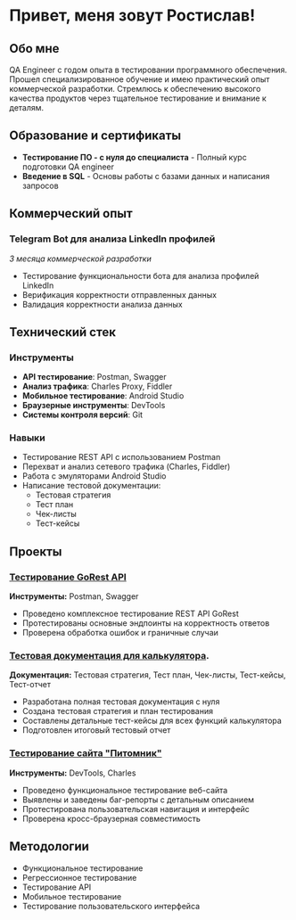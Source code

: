 # Привет, меня зовут Ростислав!

## Обо мне

QA Engineer с годом опыта в тестировании программного обеспечения. Прошел специализированное обучение и имею практический опыт коммерческой разработки. Стремлюсь к обеспечению высокого качества продуктов через тщательное тестирование и внимание к деталям.

## Образование и сертификаты

- **Тестирование ПО - с нуля до специалиста** - Полный курс подготовки QA engineer
- **Введение в SQL** - Основы работы с базами данных и написания запросов

## Коммерческий опыт

### Telegram Bot для анализа LinkedIn профилей
*3 месяца коммерческой разработки*

- Тестирование функциональности бота для анализа профилей LinkedIn
- Верификация корректности отправленных данных
- Валидация корректности анализа данных

## Технический стек

### Инструменты
- **API тестирование**: Postman, Swagger
- **Анализ трафика**: Charles Proxy, Fiddler
- **Мобильное тестирование**: Android Studio
- **Браузерные инструменты**: DevTools
- **Системы контроля версий**: Git
### Навыки
- Тестирование REST API с использованием Postman
- Перехват и анализ сетевого трафика (Charles, Fiddler)
- Работа с эмуляторами Android Studio
- Написание тестовой документации:
  - Тестовая стратегия
  - Тест план
  - Чек-листы
  - Тест-кейсы

## Проекты

### [Тестирование GoRest API](ссылка-на-проект)
**Инструменты:** Postman, Swagger

- Проведено комплексное тестирование REST API GoRest
- Протестированы основные эндпоинты на корректность ответов
- Проверена обработка ошибок и граничные случаи

### [Тестовая документация для калькулятора](https://github.com/Rostislav-Stelmashuk/Test-Documentation).
**Документация:** Тестовая стратегия, Тест план, Чек-листы, Тест-кейсы, Тест-отчет

- Разработана полная тестовая документация с нуля
- Создана тестовая стратегия и план тестирования
- Составлены детальные тест-кейсы для всех функций калькулятора
- Подготовлен итоговый тестовый отчет

### [Тестирование сайта "Питомник"](ссылка-на-проект)
**Инструменты:** DevTools, Charles

- Проведено функциональное тестирование веб-сайта
- Выявлены и заведены баг-репорты с детальным описанием
- Протестирована пользовательская навигация и интерфейс
- Проверена кросс-браузерная совместимость

## Методологии

- Функциональное тестирование
- Регрессионное тестирование
- Тестирование API
- Мобильное тестирование
- Тестирование пользовательского интерфейса



